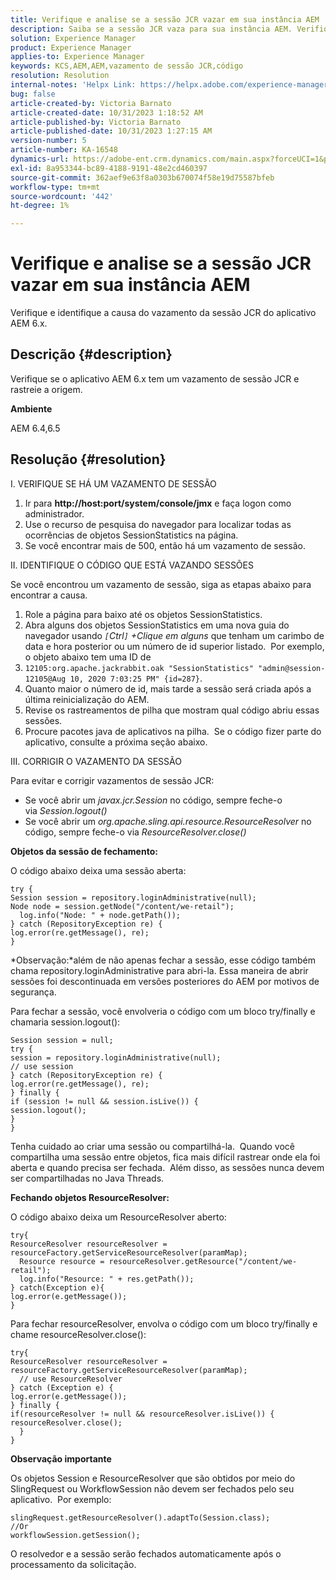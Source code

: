 ```yaml
---
title: Verifique e analise se a sessão JCR vazar em sua instância AEM
description: Saiba se a sessão JCR vaza para sua instância AEM. Verifique se o código deixa a sessão aberta.
solution: Experience Manager
product: Experience Manager
applies-to: Experience Manager
keywords: KCS,AEM,AEM,vazamento de sessão JCR,código
resolution: Resolution
internal-notes: 'Helpx Link: https://helpx.adobe.com/experience-manager/kb/check-and-analyze-if-JCR-session-leaks-in-your-AEM-instance.html'
bug: false
article-created-by: Victoria Barnato
article-created-date: 10/31/2023 1:18:52 AM
article-published-by: Victoria Barnato
article-published-date: 10/31/2023 1:27:15 AM
version-number: 5
article-number: KA-16548
dynamics-url: https://adobe-ent.crm.dynamics.com/main.aspx?forceUCI=1&pagetype=entityrecord&etn=knowledgearticle&id=dff8226d-8b77-ee11-8179-6045bd006ce9
exl-id: 8a953344-bc89-4188-9191-48e2cd460397
source-git-commit: 362aef9e63f8a0303b670074f58e19d75587bfeb
workflow-type: tm+mt
source-wordcount: '442'
ht-degree: 1%

---
```


# Verifique e analise se a sessão JCR vazar em sua instância AEM


Verifique e identifique a causa do vazamento da sessão JCR do aplicativo AEM 6.x.

## Descrição {#description}


Verifique se o aplicativo AEM 6.x tem um vazamento de sessão JCR e rastreie a origem.



<b>Ambiente</b>

AEM 6.4,6.5


## Resolução {#resolution}


I. VERIFIQUE SE HÁ UM VAZAMENTO DE SESSÃO

1. Ir para <b>http://host:port/system/console/jmx</b> e faça logon como administrador.
2. Use o recurso de pesquisa do navegador para localizar todas as ocorrências de objetos SessionStatistics na página.
3. Se você encontrar mais de 500, então há um vazamento de sessão.




II. IDENTIFIQUE O CÓDIGO QUE ESTÁ VAZANDO SESSÕES

Se você encontrou um vazamento de sessão, siga as etapas abaixo para encontrar a causa.

1. Role a página para baixo até os objetos SessionStatistics.
2. Abra alguns dos objetos SessionStatistics em uma nova guia do navegador usando *`[`Ctrl`]` +Clique em alguns* que tenham um carimbo de data e hora posterior ou um número de id superior listado.  Por exemplo, o objeto abaixo tem uma ID de
3. `12105:org.apache.jackrabbit.oak "SessionStatistics" "admin@session-12105@Aug 10, 2020 7:03:25 PM" {id=287}`.
4. Quanto maior o número de id, mais tarde a sessão será criada após a última reinicialização do AEM.
5. Revise os rastreamentos de pilha que mostram qual código abriu essas sessões.
6. Procure pacotes java de aplicativos na pilha.  Se o código fizer parte do aplicativo, consulte a próxima seção abaixo.


III. CORRIGIR O VAZAMENTO DA SESSÃO

Para evitar e corrigir vazamentos de sessão JCR:

- Se você abrir um *javax.jcr.Session* no código, sempre feche-o via *Session.logout()*
- Se você abrir um *org.apache.sling.api.resource.ResourceResolver* no código, sempre feche-o via *ResourceResolver.close()*


<b>Objetos da sessão de fechamento:</b>

O código abaixo deixa uma sessão aberta:




```
try {
Session session = repository.loginAdministrative(null);
Node node = session.getNode("/content/we-retail");
  log.info("Node: " + node.getPath());
} catch (RepositoryException re) {
log.error(re.getMessage(), re);
}
```




*Observação:*além de não apenas fechar a sessão, esse código também chama repository.loginAdministrative para abri-la. Essa maneira de abrir sessões foi descontinuada em versões posteriores do AEM por motivos de segurança.



Para fechar a sessão, você envolveria o código com um bloco try/finally e chamaria session.logout():




```
Session session = null;
try {
session = repository.loginAdministrative(null);
// use session
} catch (RepositoryException re) {
log.error(re.getMessage(), re);
} finally {
if (session != null && session.isLive()) {
session.logout();
}
}
```


Tenha cuidado ao criar uma sessão ou compartilhá-la.  Quando você compartilha uma sessão entre objetos, fica mais difícil rastrear onde ela foi aberta e quando precisa ser fechada.  Além disso, as sessões nunca devem ser compartilhadas no Java Threads.

<b>Fechando objetos ResourceResolver:</b>

O código abaixo deixa um ResourceResolver aberto:




```
try{
ResourceResolver resourceResolver = resourceFactory.getServiceResourceResolver(paramMap);
  Resource resource = resourceResolver.getResource("/content/we-retail");
  log.info("Resource: " + res.getPath());
} catch(Exception e){
log.error(e.getMessage());
}
```




Para fechar resourceResolver, envolva o código com um bloco try/finally e chame resourceResolver.close():




```
try{
ResourceResolver resourceResolver = resourceFactory.getServiceResourceResolver(paramMap);
  // use ResourceResolver
} catch (Exception e) {
log.error(e.getMessage());
} finally {
if(resourceResolver != null && resourceResolver.isLive()) {
resourceResolver.close();
  }
}
```


<b>Observação importante</b>

Os objetos Session e ResourceResolver que são obtidos por meio do SlingRequest ou WorkflowSession não devem ser fechados pelo seu aplicativo.  Por exemplo:




```
slingRequest.getResourceResolver().adaptTo(Session.class);
//Or
workflowSession.getSession();
```


O resolvedor e a sessão serão fechados automaticamente após o processamento da solicitação.
